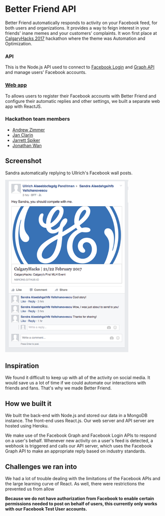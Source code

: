 # Better Friend API
Better Friend automatically responds to activity on your Facebook feed, for
both users and organizations. It provides a way to feign interest in your
friends' inane memes and your customers' complaints. It won first place at
[CalgaryHacks 2017](http://calgaryhacks.com/) hackathon where the theme was
Automation and Optimization.

### API
This is the Node.js API used to connect to
[Facebook Login](https://developers.facebook.com/docs/facebook-login) and
[Graph API](https://developers.facebook.com/docs/graph-api) and manage
users' Facebook accounts.

### [Web app](https://github.com/ajr-zimmer/better-friend-client)
To allows users to register their Facebook accounts with Better Friend and
configure their automatic replies and other settings, we built a separate
web app with ReactJS.

### Hackathon team members
- [Andrew Zimmer](https://github.com/ajr-zimmer)
- [Jan Clarin](https://github.com/janclarin)
- [Jarrett Spiker](https://github.com/JarrettSpiker)
- [Jonathan Wan](https://github.com/jnthnwn)

## Screenshot
Sandra automatically replying to Ullrich's Facebook wall posts.

<img src="https://raw.githubusercontent.com/janclarin/better-friend-api/master/screenshots/example-replies.png" width="400">

## Inspiration
We found it difficult to keep up with all of the activity on social media.
It would save us a lot of time if we could automate our interactions with
friends and fans. That's why we made Better Friend.

## How we built it
We built the back-end with Node.js and stored our data in a MongoDB instance.
The front-end uses React.js. Our web server and API server are hosted using
Heroku.

We make use of the Facebook Graph and Facebook Login APIs to respond on a
user's behalf. Whenever new activity on a user's feed is detected, a webhook is
triggered and calls our API server, which uses the Facebook Graph API to make
an appropriate reply based on industry standards.

## Challenges we ran into
We had a lot of trouble dealing with the limitations of the Facebook APIs and
the large learning curve of React. As well, there were restrictions the 
prevented us from allow

**Because we do not have authorization from Facebook to enable certain
permissions needed to post on behalf of users, this currently only works with
our Facebook Test User accounts.**

